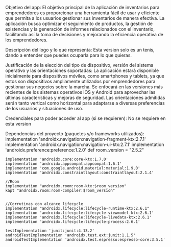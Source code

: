 Objetivo del app:
El objetivo principal de la aplicación de inventarios para emprendedores es proporcionar una herramienta fácil de usar y eficiente que permita a los usuarios gestionar sus inventarios de manera efectiva. La aplicación busca optimizar el seguimiento de productos, la gestión de existencias y la generación de informes relacionados con el inventario, facilitando así la toma de decisiones y mejorando la eficiencia operativa de los emprendedores.

Descripción del logo y lo que representa:
Esta version solo es un tenis, dando a entender que puedes ocuparla para lo que quieras.


Justificación de la elección del tipo de dispositivo, versión del sistema operativo y las orientaciones soportadas:
La aplicación estará disponible inicialmente para dispositivos móviles, como smartphones y tablets, ya que estos son dispositivos ampliamente utilizados por emprendedores para gestionar sus negocios sobre la marcha. Se enfocará en las versiones más recientes de los sistemas operativos iOS y Android para aprovechar las últimas características y mejoras de seguridad. Las orientaciones admitidas serán tanto vertical como horizontal para adaptarse a diversas preferencias de los usuarios y situaciones de uso.

Credenciales para poder acceder al app (si se requieren):
No se requiere en esta version

Dependencias del proyecto (paquetes y/o frameworks utilizados):
implementation 'androidx.navigation:navigation-fragment-ktx:2.7.1'
    implementation 'androidx.navigation:navigation-ui-ktx:2.7.1'
    implementation 'androidx.preference:preference:1.2.0'
    def room_version = "2.5.2"



    implementation 'androidx.core:core-ktx:1.7.0'
    implementation 'androidx.appcompat:appcompat:1.6.1'
    implementation 'com.google.android.material:material:1.9.0'
    implementation 'androidx.constraintlayout:constraintlayout:2.1.4'

    //Room
    implementation "androidx.room:room-ktx:$room_version"
    kapt "androidx.room:room-compiler:$room_version"


    //Corrutinas con alcance lifecycle
    implementation "androidx.lifecycle:lifecycle-runtime-ktx:2.6.1"
    implementation 'androidx.lifecycle:lifecycle-viewmodel-ktx:2.6.1'
    implementation 'androidx.lifecycle:lifecycle-livedata-ktx:2.6.1'
    implementation 'androidx.lifecycle:lifecycle-process:2.6.1'

    testImplementation 'junit:junit:4.13.2'
    androidTestImplementation 'androidx.test.ext:junit:1.1.5'
    androidTestImplementation 'androidx.test.espresso:espresso-core:3.5.1'
